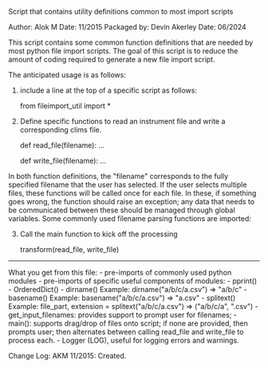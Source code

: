 Script that contains utility definitions common to most import scripts

Author: Alok M
Date:   11/2015
Packaged by: Devin Akerley
Date:   06/2024

This script contains some common function definitions that are needed
by most python file import scripts.  The goal of this script is to
reduce the amount of coding required to generate a new file import
script.

The anticipated usage is as follows:

1) include a line at the top of a specific script as follows:

    from fileimport_util import *

2) Define specific functions to read an instrument file
and write a corresponding clims file.

    def read_file(filename):
        ...

    def write_file(filename):
        ...

In both function definitions, the "filename" corresponds to the
fully specified filename that the user has selected.  If the user
selects multiple files, these functions will be called once for
each file.  In these, if something goes wrong, the function should
raise an exception; any data that needs to be communicated between
these should be managed through global variables.  Some commonly used
filename parsing functions are imported:

3) Call the main function to kick off the processing

    transform(read_file, write_file)

----

What you get from this file:
    - pre-imports of commonly used python modules
    - pre-imports of specific useful components of modules:
      - pprint()
      - OrderedDict()
      - dirname()
        Example: dirname("a/b/c/a.csv") => "a/b/c"
      - basename()
        Example: basename("a/b/c/a.csv") => "a.csv"
      - splitext()
        Example: file_part, extension = splitext("a/b/c/a.csv")
        => ("a/b/c/a", ".csv")
    - get_input_filenames: provides support to prompt user for filenames;
    - main(): supports drag/drop of files onto script; if none
      are provided, then prompts user; then alternates between
      calling read_file and write_file to process each.
    - Logger (LOG), useful for logging errors and warnings.

Change Log:
AKM 11/2015:    Created.
